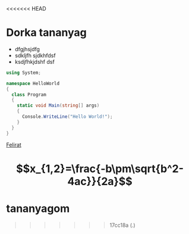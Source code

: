 <<<<<<< HEAD
# Dorka tananyag

- dfgjhsjdfg
- sdkljfh sjdkhfdsf
- ksdjfhkjdshf dsf

```c#
using System;

namespace HelloWorld
{
  class Program
  {
    static void Main(string[] args)
    {
      Console.WriteLine("Hello World!");    
    }
  }
}
```

[Felirat](http://es6.eu)

$$x_{1,2}=\frac{-b\pm\sqrt{b^2-4ac}}{2a}$$
=======
# tananyagom
>>>>>>> 17cc18a (.)
